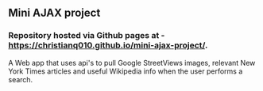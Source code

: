 ## Mini AJAX project

### Repository hosted via Github pages at - https://christianq010.github.io/mini-ajax-project/.

A Web app that uses api's to pull Google StreetViews images, relevant New York Times articles and useful Wikipedia info when the user performs a search.
